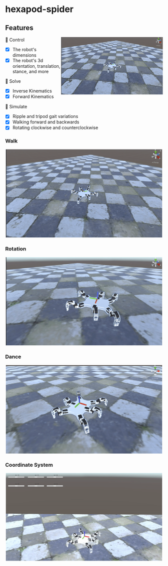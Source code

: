 # hexapod-spider

## Features

<img src="https://github.com/enesvardar/hexapod-spider/blob/main/images/walk.gif" alt="drawing" width="325" align="right" />

🎉 Control

- [x] The robot's dimensions
- [x] The robot's 3d orientation, translation, stance, and more

🎉 Solve

- [x] Inverse Kinematics
- [x] Forward Kinematics

🎉 Simulate

- [x] Ripple and tripod gait variations
- [x] Walking forward and backwards
- [x] Rotating clockwise and counterclockwise

### Walk

<p align="center">
  <img src="https://github.com/enesvardar/hexapod-spider/blob/main/images/walk.gif" width="500">
</p>

### Rotation

<p align="center">
  <img src="https://github.com/enesvardar/hexapod-spider/blob/main/images/rotation.gif" width="500">
</p>

### Dance

<p align="center">
  <img src="https://github.com/enesvardar/hexapod-spider/blob/main/images/dance.gif" width="500">
</p>


### Coordinate System

<p align="center">
  <img src="https://github.com/enesvardar/hexapod-spider/blob/main/images/coordinate system.gif" width="500">
</p>
